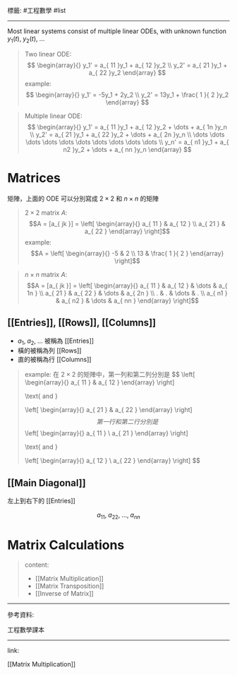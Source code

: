 標籤: #工程數學 #list 

---

Most linear systems consist of multiple linear ODEs, with unknown function $y_1( t ),\; y_2( t ),\; \dots$

> Two linear ODE:
> $$
> \begin{array}{}
> y_1' = a_{ 11 }y_1 + a_{ 12 }y_2 \\
> y_2' = a_{ 21 }y_1 + a_{ 22 }y_2
> \end{array}
> $$
> example:
> $$
> \begin{array}{}
> y_1' = -5y_1 + 2y_2 \\
> y_2' = 13y_1 + \frac{ 1 }{ 2 }y_2
> \end{array}
> $$

> Multiple linear ODE:
> $$
> \begin{array}{}
> y_1' = a_{ 11 }y_1 + a_{ 12 }y_2 + \dots + a_{ 1n }y_n \\
> y_2' = a_{ 21 }y_1 + a_{ 22 }y_2 + \dots + a_{ 2n }y_n \\
> \dots \dots \dots \dots \dots \dots \dots \dots \dots \dots \\
> y_n' = a_{ n1 }y_1 + a_{ n2 }y_2 + \dots + a_{ nn }y_n
> \end{array}
> $$

# Matrices

矩陣，上面的 ODE 可以分別寫成 $2 \times 2$ 和 $n \times n$ 的矩陣

> $2 \times 2$ matrix $A$:
> $$A = [a_{ jk }] = 
> \left[ 
> \begin{array}{}
> a_{ 11 } & a_{ 12 } \\
> a_{ 21 } & a_{ 22 }
> \end{array}
> \right]$$
> example:
> $$A = 
> \left[
> \begin{array}{}
> -5 & 2 \\
> 13 & \frac{ 1 }{ 2 }
> \end{array}
> \right]$$

> $n \times n$ matrix $A$:
> $$A = [a_{ jk }] = 
> \left[
> \begin{array}{}
> a_{ 11 } & a_{ 12 } & \dots & a_{ 1n } \\
> a_{ 21 } & a_{ 22 } & \dots & a_{ 2n } \\
> .        & .        & \dots & .        \\
> a_{ n1 } & a_{ n2 } & \dots & a_{ nn }
> \end{array}
> \right]$$

## [[Entries]], [[Rows]], [[Columns]]

- $a_1, \; a_2, \; \dots$ 被稱為 [[Entries]]
- 橫的被稱為列 [[Rows]]
- 直的被稱為行 [[Columns]]

> example:
> 在 $2 \times 2$ 的矩陣中，第一列和第二列分別是
> $$
> \left[
> \begin{array}{}
> a_{ 11 } & a_{ 12 }
> \end{array}
> \right]
> 
> \text{ and }
> 
> \left[
> \begin{array}{}
> a_{ 21 } & a_{ 22 }
> \end{array}
> \right]
> $$
> 第一行和第二行分別是
> $$
> \left[
> \begin{array}{}
> a_{ 11 } \\
> a_{ 21 }
> \end{array}
> \right]
> 
> \text{ and }
> 
> \left[
> \begin{array}{}
> a_{ 12 } \\
> a_{ 22 }
> \end{array}
> \right]
> $$

## [[Main Diagonal]]

左上到右下的 [[Entries]]

$$a_{ 11 }, \; a_{ 22 }, \; \dots , \; a_{ nn }$$

# Matrix Calculations

> content:
> - [[Matrix Multiplication]]
> - [[Matrix Transposition]]
> - [[Inverse of Matrix]]

---

參考資料:

工程數學課本

---

link:

[[Matrix Multiplication]]